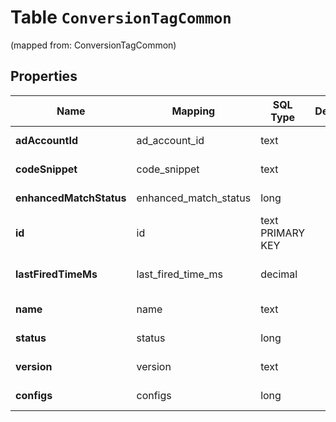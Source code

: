 
# Table `ConversionTagCommon`
(mapped from: ConversionTagCommon)

## Properties
Name | Mapping | SQL Type | Default | Type | Description | Notes
---- | ------- | -------- | ------- | ---- | ----------- | -----
**adAccountId** | ad_account_id | text |  | **kotlin.String** | Ad account ID. |  [optional]
**codeSnippet** | code_snippet | text |  | **kotlin.String** | Tag code snippet. |  [optional]
**enhancedMatchStatus** | enhanced_match_status | long |  | [**EnhancedMatchStatusType**](EnhancedMatchStatusType.md) |  |  [optional] [foreignkey]
**id** | id | text PRIMARY KEY |  | **kotlin.String** | Tag ID. |  [optional]
**lastFiredTimeMs** | last_fired_time_ms | decimal |  | [**java.math.BigDecimal**](java.math.BigDecimal.md) | Time for the last event fired. |  [optional]
**name** | name | text |  | **kotlin.String** | Conversion tag name. |  [optional]
**status** | status | long |  | [**EntityStatus**](EntityStatus.md) |  |  [optional] [foreignkey]
**version** | version | text |  | **kotlin.String** | Version number. |  [optional]
**configs** | configs | long |  | [**ConversionTagConfigs**](ConversionTagConfigs.md) |  |  [optional] [foreignkey]











